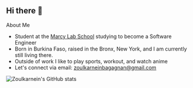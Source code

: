 ## Hi there 👋

<!-- **z-karnein/z-karnein** is a ✨ _special_ ✨ repository because its `README.md` (this file) appears on your GitHub profile. -->

About Me

- Student at the [Marcy Lab School](https://www.marcylabschool.org/) studying to become a Software Engineer
- Born in Burkina Faso, raised in the Bronx, New York, and I am currently still living there.
- Outside of work I like to play sports, workout, and watch anime
- Let's connect via email: zoulkarneinbagagnan@gmail.com



![Zoulkarnein's GitHub stats](https://github-readme-stats.vercel.app/api?username=Z-Karnein&show_icons=true&theme=gruvbox)
